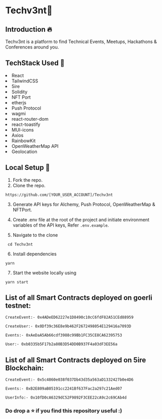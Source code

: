 # Techv3nt🚀

## Introduction :fire:
Techv3nt is a platform to find Technical Events, Meetups, Hackathons & Conferences around you.

## TechStack Used 🎯
<li>React</li>
<li>TailwindCSS</li>
<li>5ire</li>
<li>Solidity</li>
<li>NFT Port</li>
<li>etherjs</li>
<li>Push Protocol</li>
<li>wagmi</li>
<li>react-router-dom</li>
<li>react-toastify</li>
<li>MUI-icons</li>
<li>Axios</li>
<li>RainbowKit</li>
<li>OpenWeatherMap API</li>
<li>Geolocation</li>


## Local Setup 🚧

1. Fork the repo.
2. Clone the repo.
```
https://github.com/[YOUR_USER_ACCOUNT]/Techv3nt
```
3. Generate API keys for Alchemy, Push Protocol, OpenWeatherMap & NFTPort.
4. Create .env file at the root of the project and initiate environment variables of the API keys, Refer `.env.example`.


5. Navigate to the clone
```
 cd Techv3nt
 ```
6. Install dependencies
 ```
 yarn
 ```
7. Start the website locally using
 ```
 yarn start
 ```

## List of all Smart Contracts deployed on goerli testnet:

```
CreateEvent:- 0x4ADeED62227e1D8490c10cC6fdF82A51CEd88959
```

```
CreateUser:- 0x0Df39c36E8e9b462F2672498054E129416a7093D
```

```
Events:- 0xAeDaA5Ab66cdf3988c99Bb1FC35CE8CA62395753
```

```
User:- 0xb0335b5F17b2a80B3D54DD0B937F4a03dF3EE56a
```


## List of all Smart Contracts deployed on 5ire Blockchain:

```
CreateEvent:- 0x5c4860e038f037Db43d35a563aD1332427b0e4D6
```

```
Events:- 0xB2E809aB05191cc2241Bf637Fac2a297c21Aed07
```

```
UserInfo:- 0x10fD0cA6329dC52F9892F3CEE22cA9c2c69CAb4d
```


### Do drop a :star: if you find this repository useful :)
